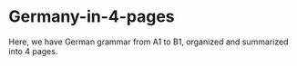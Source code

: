 # Germany-in-4-pages
Here, we have German grammar from A1 to B1, organized and summarized into 4 pages.
